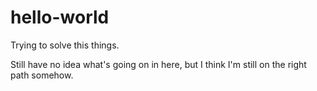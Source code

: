 # hello-world
Trying to solve this things.

Still have no idea what's going on in here, but I think I'm still on the right path somehow.
